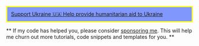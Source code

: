 
<div style="padding: 10px; border: 3px solid yellow; background-color: rgba(45, 85, 255, 0.6);"><a href="https://linktr.ee/razomforukraine" target="_blank">Support Ukraine 🇺🇦 Help provide humanitarian aid to Ukraine</a></div>

** If my code has helped you, please consider [sponsoring me](https://github.com/sponsors/srslyimthebest). This will help me churn out more tutorials, code snippets and templates for you. ** 

<!--
**srslyimthebest/srslyimthebest** is a ✨ _special_ ✨ repository because its `README.md` (this file) appears on your GitHub profile.

Here are some ideas to get you started:

- 🔭 I’m currently working on ...
- 🌱 I’m currently learning ...
- 👯 I’m looking to collaborate on ...
- 🤔 I’m looking for help with ...
- 💬 Ask me about ...
- 📫 How to reach me: ...
- 😄 Pronouns: ...
- ⚡ Fun fact: ...
-->
